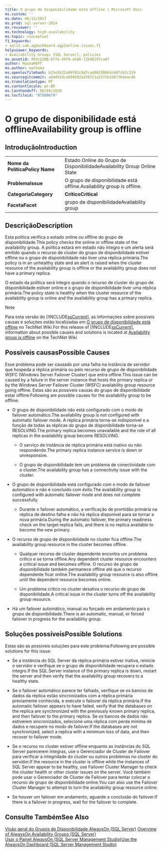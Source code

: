 ```yaml
---
title: O grupo de disponibilidade está offline | Microsoft Docs
ms.custom: ''
ms.date: 06/13/2017
ms.prod: sql-server-2014
ms.reviewer: ''
ms.technology: high-availability
ms.topic: conceptual
f1_keywords:
- sql12.swb.agdashboard.agp2online.issues.f1
helpviewer_keywords:
- Availability Groups [SQL Server], policies
ms.assetid: 093c5208-bf7a-49f4-a546-72b48197cadf
author: MashaMSFT
ms.author: mathoma
ms.openlocfilehash: b25e5b22a09783c8dfcad862500b5c0dfcb2c319
ms.sourcegitcommit: ad4d92dce894592a259721a1571b1d8736abacdb
ms.translationtype: MT
ms.contentlocale: pt-BR
ms.lasthandoff: 08/04/2020
ms.locfileid: "87569674"
---
```

# <a name="availability-group-is-offline"></a><span data-ttu-id="39d5d-102">O grupo de disponibilidade está offline</span><span class="sxs-lookup"><span data-stu-id="39d5d-102">Availability group is offline</span></span>
    
## <a name="introduction"></a><span data-ttu-id="39d5d-103">Introdução</span><span class="sxs-lookup"><span data-stu-id="39d5d-103">Introduction</span></span>  
  
|||  
|-|-|  
|<span data-ttu-id="39d5d-104">**Nome da Política**</span><span class="sxs-lookup"><span data-stu-id="39d5d-104">**Policy Name**</span></span>|<span data-ttu-id="39d5d-105">Estado Online do Grupo de Disponibilidade</span><span class="sxs-lookup"><span data-stu-id="39d5d-105">Availability Group Online State</span></span>|  
|<span data-ttu-id="39d5d-106">**Problema**</span><span class="sxs-lookup"><span data-stu-id="39d5d-106">**Issue**</span></span>|<span data-ttu-id="39d5d-107">O grupo de disponibilidade está offline.</span><span class="sxs-lookup"><span data-stu-id="39d5d-107">Availability group is offline.</span></span>|  
|<span data-ttu-id="39d5d-108">**Categoria**</span><span class="sxs-lookup"><span data-stu-id="39d5d-108">**Category**</span></span>|<span data-ttu-id="39d5d-109">**Crítico**</span><span class="sxs-lookup"><span data-stu-id="39d5d-109">**Critical**</span></span>|  
|<span data-ttu-id="39d5d-110">**Faceta**</span><span class="sxs-lookup"><span data-stu-id="39d5d-110">**Facet**</span></span>|<span data-ttu-id="39d5d-111">grupo de disponibilidade</span><span class="sxs-lookup"><span data-stu-id="39d5d-111">Availability group</span></span>|  
  
## <a name="description"></a><span data-ttu-id="39d5d-112">Descrição</span><span class="sxs-lookup"><span data-stu-id="39d5d-112">Description</span></span>  
 <span data-ttu-id="39d5d-113">Esta política verifica o estado online ou offline do grupo de disponibilidade.</span><span class="sxs-lookup"><span data-stu-id="39d5d-113">This policy checks the online or offline state of the availability group.</span></span> <span data-ttu-id="39d5d-114">A política estará em estado não íntegro e um alerta será emitido quando o recurso de cluster do grupo de disponibilidade estiver offline ou o grupo de disponibilidade não tiver uma réplica primária.</span><span class="sxs-lookup"><span data-stu-id="39d5d-114">The policy is in an unhealthy state and an alert is raised when the cluster resource of the availability group is offline or the availability group does not have a primary replica.</span></span>  
  
 <span data-ttu-id="39d5d-115">O estado da política será íntegro quando o recurso de cluster do grupo de disponibilidade estiver online e o grupo de disponibilidade tiver uma réplica primária.</span><span class="sxs-lookup"><span data-stu-id="39d5d-115">The policy state is healthy when the cluster resource of the availability group is online and the availability group has a primary replica.</span></span>  
  
> [!NOTE]  
>  <span data-ttu-id="39d5d-116">Para esta versão do [!INCLUDE[ssCurrent](../../../includes/sscurrent-md.md)], as informações sobre possíveis causas e soluções estão localizadas em [O grupo de disponibilidade está offline](https://go.microsoft.com/fwlink/p/?LinkId=220850) no TechNet Wiki.</span><span class="sxs-lookup"><span data-stu-id="39d5d-116">For this release of [!INCLUDE[ssCurrent](../../../includes/sscurrent-md.md)], information about possible causes and solutions is located at [Availability group is offline](https://go.microsoft.com/fwlink/p/?LinkId=220850) on the TechNet Wiki.</span></span>  
  
## <a name="possible-causes"></a><span data-ttu-id="39d5d-117">Possíveis causas</span><span class="sxs-lookup"><span data-stu-id="39d5d-117">Possible Causes</span></span>  
 <span data-ttu-id="39d5d-118">Esse problema pode ser causado por uma falha na instância de servidor que hospeda a réplica primária ou pelo recurso de grupo de disponibilidade WSFC (Windows Server Failover Cluster) que entra offline.</span><span class="sxs-lookup"><span data-stu-id="39d5d-118">This issue can be caused by a failure in the server instance that hosts the primary replica or by the Windows Server Failover Cluster (WSFC) availability group resource going offline.</span></span> <span data-ttu-id="39d5d-119">Estas são as possíveis causas do grupo de disponibilidade estar offline:</span><span class="sxs-lookup"><span data-stu-id="39d5d-119">Following are possible causes for the availability group to be offline:</span></span>  
  
-   <span data-ttu-id="39d5d-120">O grupo de disponibilidade não está configurado com o modo de failover automático.</span><span class="sxs-lookup"><span data-stu-id="39d5d-120">The availability group is not configured with automatic failover mode.</span></span> <span data-ttu-id="39d5d-121">A réplica primária torna-se indisponível e a função de todas as réplicas do grupo de disponibilidade torna-se RESOLVING.</span><span class="sxs-lookup"><span data-stu-id="39d5d-121">The primary replica becomes unavailable and the role of all replicas in the availability group become RESOLVING.</span></span>  
  
    -   <span data-ttu-id="39d5d-122">O serviço de instância de réplica primária está inativo ou não respondendo.</span><span class="sxs-lookup"><span data-stu-id="39d5d-122">The primary replica instance service is down or unresponsive.</span></span>  
  
    -   <span data-ttu-id="39d5d-123">O grupo de disponibilidade tem um problema de conectividade com o cluster.</span><span class="sxs-lookup"><span data-stu-id="39d5d-123">The availability group has a connectivity issue with the cluster.</span></span>  
  
-   <span data-ttu-id="39d5d-124">O grupo de disponibilidade está configurado com o modo de failover automático e não é concluído com êxito.</span><span class="sxs-lookup"><span data-stu-id="39d5d-124">The availability group is configured with automatic failover mode and does not complete successfully.</span></span>  
  
    -   <span data-ttu-id="39d5d-125">Durante o failover automático, a verificação de prontidão primária na réplica de destino falha e não há réplica disponível para se tornar a nova primária.</span><span class="sxs-lookup"><span data-stu-id="39d5d-125">During the automatic failover, the primary readiness check on the target replica fails, and there is no replica available to become the new primary.</span></span>  
  
-   <span data-ttu-id="39d5d-126">O recurso de grupo de disponibilidade no cluster fica offline.</span><span class="sxs-lookup"><span data-stu-id="39d5d-126">The availability group resource in the cluster becomes offline.</span></span>  
  
    -   <span data-ttu-id="39d5d-127">Qualquer recurso de cluster dependente encontra um problema crítico e se torna offline.</span><span class="sxs-lookup"><span data-stu-id="39d5d-127">Any dependent cluster resource encounters a critical issue and becomes offline.</span></span> <span data-ttu-id="39d5d-128">O recurso de grupo de disponibilidade também permanece offline até que o recurso dependente ficar online.</span><span class="sxs-lookup"><span data-stu-id="39d5d-128">The availability group resource is also offline until the dependent resource becomes online.</span></span>  
  
    -   <span data-ttu-id="39d5d-129">Um problema crítico no cluster desativa o recurso de grupo de disponibilidade.</span><span class="sxs-lookup"><span data-stu-id="39d5d-129">A critical issue in the cluster turns off the availability group resource.</span></span>  
  
-   <span data-ttu-id="39d5d-130">Há um failover automático, manual ou forçado em andamento para o grupo de disponibilidade.</span><span class="sxs-lookup"><span data-stu-id="39d5d-130">There is an automatic, manual, or forced failover in progress for the availability group.</span></span>  
  
## <a name="possible-solutions"></a><span data-ttu-id="39d5d-131">Soluções possíveis</span><span class="sxs-lookup"><span data-stu-id="39d5d-131">Possible Solutions</span></span>  
 <span data-ttu-id="39d5d-132">Estas são as possíveis soluções para este problema:</span><span class="sxs-lookup"><span data-stu-id="39d5d-132">Following are possible solutions for this issue:</span></span>  
  
-   <span data-ttu-id="39d5d-133">Se a instância do SQL Server da réplica primária estiver inativa, reinicie o servidor e verifique se o grupo de disponibilidade recupera o estado íntegro.</span><span class="sxs-lookup"><span data-stu-id="39d5d-133">If the SQL Server instance of the primary replica is down, restart the server and then verify that the availability group recovers to a healthy state.</span></span>  
  
-   <span data-ttu-id="39d5d-134">Se o failover automático parece ter falhado, verifique se os bancos de dados da réplica estão sincronizados com a réplica primária previamente conhecida, e execute o failover da réplica primária.</span><span class="sxs-lookup"><span data-stu-id="39d5d-134">If the automatic failover appears to have failed, verify that the databases on the replica are synchronized with the previously known primary replica, and then failover to the primary replica.</span></span> <span data-ttu-id="39d5d-135">Se os bancos de dados não estiverem sincronizados, selecione uma réplica com perda mínima de dados e recupere no modo de failover.</span><span class="sxs-lookup"><span data-stu-id="39d5d-135">If the databases are not synchronized, select a replica with a minimum loss of data, and then recover to failover mode.</span></span>  
  
-   <span data-ttu-id="39d5d-136">Se o recurso no cluster estiver offline enquanto as instâncias do SQL Server parecerem íntegras, use o Gerenciador de Cluster de Failover para verificar a integridade do cluster ou outros problemas no cluster do servidor.</span><span class="sxs-lookup"><span data-stu-id="39d5d-136">If the resource in the cluster is offline while the instances of SQL Server appear to be healthy, use Failover Cluster Manager to check the cluster health or other cluster issues on the server.</span></span> <span data-ttu-id="39d5d-137">Você também pode usar o Gerenciador de Cluster de Failover para tentar colocar o recurso de grupo de disponibilidade online.</span><span class="sxs-lookup"><span data-stu-id="39d5d-137">You can also use the Failover Cluster Manager to attempt to turn the availability group resource online.</span></span>  
  
-   <span data-ttu-id="39d5d-138">Se houver um failover em andamento, aguarde a conclusão do failover.</span><span class="sxs-lookup"><span data-stu-id="39d5d-138">If there is a failover in progress, wait for the failover to complete.</span></span>  
  
## <a name="see-also"></a><span data-ttu-id="39d5d-139">Consulte Também</span><span class="sxs-lookup"><span data-stu-id="39d5d-139">See Also</span></span>  
 <span data-ttu-id="39d5d-140">[Visão geral do Grupos de Disponibilidade AlwaysOn &#40;SQL Server&#41;](overview-of-always-on-availability-groups-sql-server.md) </span><span class="sxs-lookup"><span data-stu-id="39d5d-140">[Overview of AlwaysOn Availability Groups &#40;SQL Server&#41;](overview-of-always-on-availability-groups-sql-server.md) </span></span>  
 [<span data-ttu-id="39d5d-141">Usar o Painel AlwaysOn &#40;SQL Server Management Studio&#41;</span><span class="sxs-lookup"><span data-stu-id="39d5d-141">Use the AlwaysOn Dashboard &#40;SQL Server Management Studio&#41;</span></span>](use-the-always-on-dashboard-sql-server-management-studio.md)  
  
  
